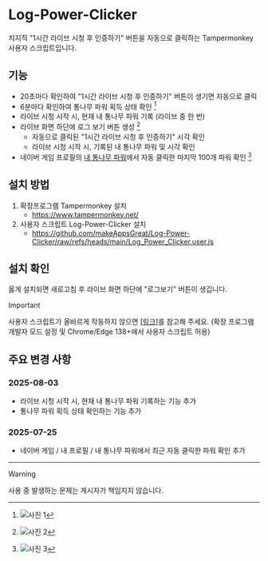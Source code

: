 # Log-Power-Clicker
치지직 "1시간 라이브 시청 후 인증하기" 버튼을 자동으로 클릭하는 Tampermonkey 사용자 스크립트입니다.

## 기능
* 20초마다 확인하여 "1시간 라이브 시청 후 인증하기" 버튼이 생기면 자동으로 클릭
* 6분마다 확인하여 통나무 파워 획득 상태 확인 [^사진-1]
* 라이브 시청 시작 시, 현재 내 통나무 파워 기록 (라이브 중 한 번)
* 라이브 화면 하단에 로그 보기 버튼 생성 [^사진-2]
    * 자동으로 클릭된 "1시간 라이브 시청 후 인증하기" 시각 확인
    * 라이브 시청 시작 시, 기록된 내 통나무 파워 및 시각 확인
* 네이버 게임 프로필의 [내 통나무 파워](https://game.naver.com/profile#channel_power)에서 자동 클릭한 마지막 100개 파워 확인 [^사진-3]

## 설치 방법
1. 확장프로그램 Tampermonkey 설치
    * https://www.tampermonkey.net/
2. 사용자 스크립트 Log-Power-Clicker 설치
    * https://github.com/makeAppsGreat/Log-Power-Clicker/raw/refs/heads/main/Log_Power_Clicker.user.js

## 설치 확인
옳게 설치되면 새로고침 후 라이브 화면 하단에 "로그보기" 버튼이 생깁니다.
> [!IMPORTANT]
> 사용자 스크립트가 올바르게 작동하지 않으면 [[링크]](https://www.tampermonkey.net/faq.php#Q209)를 참고해 주세요. (확장 프로그램 개발자 모드 설정 및 Chrome/Edge 138+에서 사용자 스크립트 허용)

## 주요 변경 사항
### 2025-08-03
* 라이브 시청 시작 시, 현재 내 통나무 파워 기록하는 기능 추가
* 통나무 파워 획득 상태 확인하는 기능 추가
### 2025-07-25
* 네이버 게임 / 내 프로필 / 내 통나무 파워에서 최근 자동 클릭한 파워 확인 추가

***
> [!WARNING]
> 사용 중 발생하는 문제는 게시자가 책임지지 않습니다.

[^사진-1]: ![사진 1](../blob/main/images/power_status.png?raw=true)
[^사진-2]: ![사진 2](../blob/main/images/log_button.png?raw=true)
[^사진-3]: ![사진 3](../blob/main/images/channel_power.png?raw=true)

